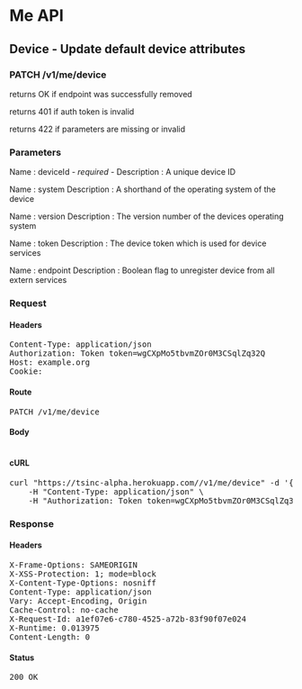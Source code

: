# Me API

## Device - Update default device attributes

### PATCH /v1/me/device

returns OK if endpoint was successfully removed

returns 401 if auth token is invalid

returns 422 if parameters are missing or invalid

### Parameters

Name : deviceId *- required -*
Description : A unique device ID

Name : system
Description : A shorthand of the operating system of the device

Name : version
Description : The version number of the devices operating system

Name : token
Description : The device token which is used for device services

Name : endpoint
Description : Boolean flag to unregister device from all extern services

### Request

#### Headers

<pre>Content-Type: application/json
Authorization: Token token=wgCXpMo5tbvmZOr0M3CSqlZq32Q
Host: example.org
Cookie: </pre>

#### Route

<pre>PATCH /v1/me/device</pre>

#### Body
```javascript

```


#### cURL

<pre class="request">curl &quot;https://tsinc-alpha.herokuapp.com//v1/me/device&quot; -d &#39;{&quot;deviceId&quot;:&quot;sn-283462873410834786765439528&quot;,&quot;system&quot;:&quot;android&quot;,&quot;version&quot;:&quot;5.0b&quot;,&quot;token&quot;:&quot;a43ea436c1eea1d5ebdcd86f46577d664fd28ce4f716350b9adff279e1bbc2ee&quot;}&#39; -X PATCH \
	-H &quot;Content-Type: application/json&quot; \
	-H &quot;Authorization: Token token=wgCXpMo5tbvmZOr0M3CSqlZq32Q&quot;</pre>

### Response

#### Headers

<pre>X-Frame-Options: SAMEORIGIN
X-XSS-Protection: 1; mode=block
X-Content-Type-Options: nosniff
Content-Type: application/json
Vary: Accept-Encoding, Origin
Cache-Control: no-cache
X-Request-Id: a1ef07e6-c780-4525-a72b-83f90f07e024
X-Runtime: 0.013975
Content-Length: 0</pre>

#### Status

<pre>200 OK</pre>

